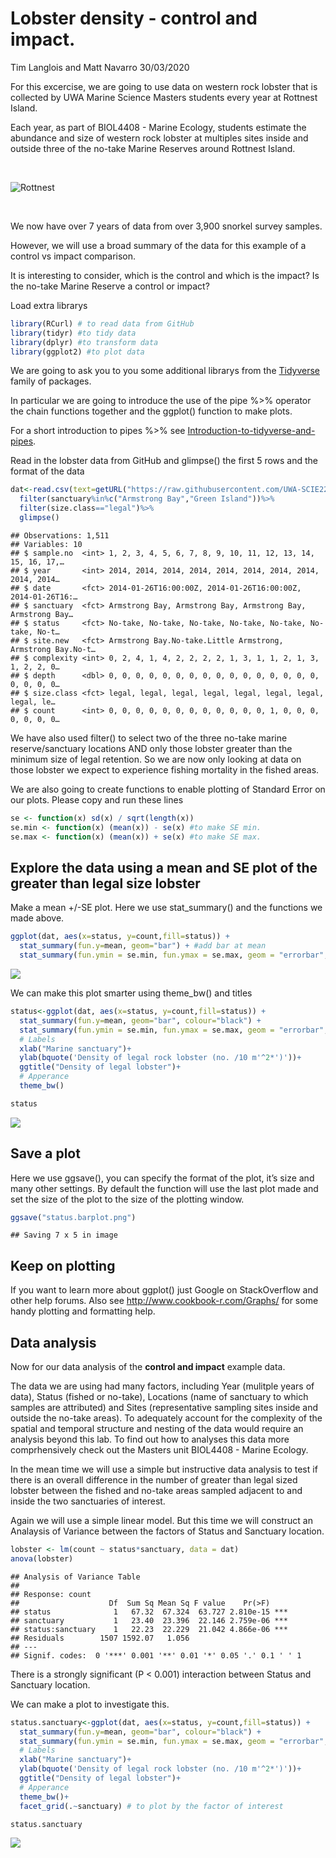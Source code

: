 Lobster density - control and impact.
================
Tim Langlois and Matt Navarro
30/03/2020

For this excercise, we are going to use data on western rock lobster
that is collected by UWA Marine Science Masters students every year at
Rottnest Island.

Each year, as part of BIOL4408 - Marine Ecology, students estimate the
abundance and size of western rock lobster at multiples sites inside and
outside three of the no-take Marine Reserves around Rottnest Island.

</br>

![*Rottnest*](figure/lobster.png)

</br>

We now have over 7 years of data from over 3,900 snorkel survey samples.

However, we will use a broad summary of the data for this example of a
control vs impact comparison.

It is interesting to consider, which is the control and which is the
impact? Is the no-take Marine Reserve a control or impact?

Load extra librarys

``` r
library(RCurl) # to read data from GitHub
library(tidyr) #to tidy data
library(dplyr) #to transform data
library(ggplot2) #to plot data
```

We are going to ask you to you some additional librarys from the
[Tidyverse](https://www.tidyverse.org/) family of packages.

In particular we are going to introduce the use of the pipe %\>%
operator the chain functions together and the ggplot() function to make
plots.

For a short introduction to pipes %\>% see
[Introduction-to-tidyverse-and-pipes](https://github.com/UWA-SBS-Intro-to-R-RStudio-Tidyverse/Introduction-to-tidyverse-and-pipes/blob/master/Using-tidyverse-and-pipes.md).

Read in the lobster data from GitHub and glimpse() the first 5 rows and
the format of the
data

``` r
dat<-read.csv(text=getURL("https://raw.githubusercontent.com/UWA-SCIE2204-Marine-Systems/No-take-marine-reserves/master/lobster.density.csv"))%>%
  filter(sanctuary%in%c("Armstrong Bay","Green Island"))%>%
  filter(size.class=="legal")%>%
  glimpse()
```

    ## Observations: 1,511
    ## Variables: 10
    ## $ sample.no  <int> 1, 2, 3, 4, 5, 6, 7, 8, 9, 10, 11, 12, 13, 14, 15, 16, 17,…
    ## $ year       <int> 2014, 2014, 2014, 2014, 2014, 2014, 2014, 2014, 2014, 2014…
    ## $ date       <fct> 2014-01-26T16:00:00Z, 2014-01-26T16:00:00Z, 2014-01-26T16:…
    ## $ sanctuary  <fct> Armstrong Bay, Armstrong Bay, Armstrong Bay, Armstrong Bay…
    ## $ status     <fct> No-take, No-take, No-take, No-take, No-take, No-take, No-t…
    ## $ site.new   <fct> Armstrong Bay.No-take.Little Armstrong, Armstrong Bay.No-t…
    ## $ complexity <int> 0, 2, 4, 1, 4, 2, 2, 2, 2, 1, 3, 1, 1, 2, 1, 3, 1, 2, 2, 0…
    ## $ depth      <dbl> 0, 0, 0, 0, 0, 0, 0, 0, 0, 0, 0, 0, 0, 0, 0, 0, 0, 0, 0, 0…
    ## $ size.class <fct> legal, legal, legal, legal, legal, legal, legal, legal, le…
    ## $ count      <int> 0, 0, 0, 0, 0, 0, 0, 0, 0, 0, 0, 0, 1, 0, 0, 0, 0, 0, 0, 0…

We have also used filter() to select two of the three no-take marine
reserve/sanctuary locations AND only those lobster greater than the
minimum size of legal retention. So we are now only looking at data on
those lobster we expect to experience fishing mortality in the fished
areas.

We are also going to create functions to enable plotting of Standard
Error on our plots. Please copy and run these lines

``` r
se <- function(x) sd(x) / sqrt(length(x))
se.min <- function(x) (mean(x)) - se(x) #to make SE min.
se.max <- function(x) (mean(x)) + se(x) #to make SE max.
```

## Explore the data using a mean and SE plot of the greater than legal size lobster

Make a mean +/-SE plot. Here we use stat\_summary() and the functions we
made above.

``` r
ggplot(dat, aes(x=status, y=count,fill=status)) + 
  stat_summary(fun.y=mean, geom="bar") + #add bar at mean
  stat_summary(fun.ymin = se.min, fun.ymax = se.max, geom = "errorbar", width = 0.1) #add error bars
```

![](lobster-density-inside-vs-outside-ntmr_files/figure-gfm/unnamed-chunk-2-1.png)<!-- -->

We can make this plot smarter using theme\_bw() and titles

``` r
status<-ggplot(dat, aes(x=status, y=count,fill=status)) + 
  stat_summary(fun.y=mean, geom="bar", colour="black") +
  stat_summary(fun.ymin = se.min, fun.ymax = se.max, geom = "errorbar", width = 0.1) +
  # Labels
  xlab("Marine sanctuary")+
  ylab(bquote('Density of legal rock lobster (no. /10 m'^2*')'))+
  ggtitle("Density of legal lobster")+
  # Apperance
  theme_bw()

status
```

![](lobster-density-inside-vs-outside-ntmr_files/figure-gfm/unnamed-chunk-3-1.png)<!-- -->

## Save a plot

Here we use ggsave(), you can specify the format of the plot, it’s size
and many other settings. By default the function will use the last plot
made and set the size of the plot to the size of the plotting window.

``` r
ggsave("status.barplot.png")
```

    ## Saving 7 x 5 in image

## Keep on plotting

If you want to learn more about ggplot() just Google on StackOverflow
and other help forums. Also see <http://www.cookbook-r.com/Graphs/> for
some handy plotting and formatting help.

## Data analysis

Now for our data analysis of the **control and impact** example data.

The data we are using had many factors, including Year (mulitple years
of data), Status (fished or no-take), Locations (name of sanctuary to
which samples are attributed) and Sites (representative sampling sites
inside and outside the no-take areas). To adequately account for the
complexity of the spatial and temporal structure and nesting of the data
would require an analysis beyond this lab. To find out how to analyses
this data more comprhensively check out the Masters unit BIOL4408 -
Marine Ecology.

In the mean time we will use a simple but instructive data analysis to
test if there is an overall difference in the number of greater than
legal sized lobster between the fished and no-take areas sampled
adjacent to and inside the two sanctuaries of interest.

Again we will use a simple linear model. But this time we will construct
an Analaysis of Variance between the factors of Status and Sanctuary
location.

``` r
lobster <- lm(count ~ status*sanctuary, data = dat)
anova(lobster)
```

    ## Analysis of Variance Table
    ## 
    ## Response: count
    ##                    Df  Sum Sq Mean Sq F value    Pr(>F)    
    ## status              1   67.32  67.324  63.727 2.810e-15 ***
    ## sanctuary           1   23.40  23.396  22.146 2.759e-06 ***
    ## status:sanctuary    1   22.23  22.229  21.042 4.866e-06 ***
    ## Residuals        1507 1592.07   1.056                      
    ## ---
    ## Signif. codes:  0 '***' 0.001 '**' 0.01 '*' 0.05 '.' 0.1 ' ' 1

There is a strongly significant (P \< 0.001) interaction between Status
and Sanctuary location.

We can make a plot to investigate this.

``` r
status.sanctuary<-ggplot(dat, aes(x=status, y=count,fill=status)) + 
  stat_summary(fun.y=mean, geom="bar", colour="black") +
  stat_summary(fun.ymin = se.min, fun.ymax = se.max, geom = "errorbar", width = 0.1) +
  # Labels
  xlab("Marine sanctuary")+
  ylab(bquote('Density of legal rock lobster (no. /10 m'^2*')'))+
  ggtitle("Density of legal lobster")+
  # Apperance
  theme_bw()+
  facet_grid(.~sanctuary) # to plot by the factor of interest

status.sanctuary
```

![](lobster-density-inside-vs-outside-ntmr_files/figure-gfm/unnamed-chunk-6-1.png)<!-- -->
